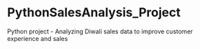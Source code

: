 # PythonSalesAnalysis_Project
Python project - Analyzing Diwali sales data to improve customer experience and sales
